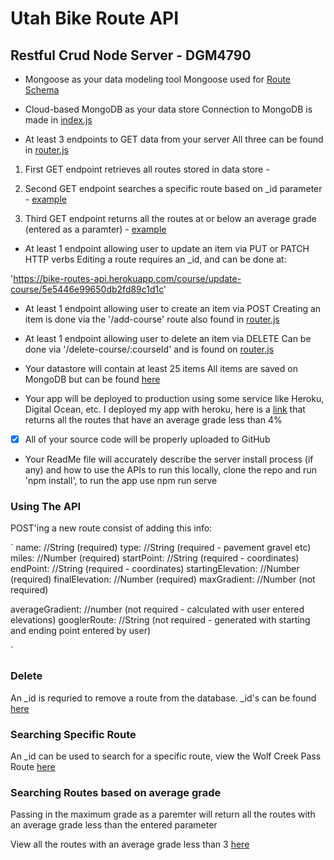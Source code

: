 # Utah Bike Route API

## Restful Crud Node Server - DGM4790

- Mongoose as your data modeling tool
Mongoose used for [Route Schema](https://github.com/lbuibel/DGM4790-RESTful-Node-Server/blob/master/server/models/course.js)

- Cloud-based MongoDB as your data store
Connection to MongoDB is made in [index.js](https://github.com/lbuibel/DGM4790-RESTful-Node-Server/blob/master/server/index.js)

- At least 3 endpoints to GET data from your server
All three can be found in [router.js](https://github.com/lbuibel/DGM4790-RESTful-Node-Server/blob/master/server/routes/course.router.js)

1. First GET endpoint retrieves all routes stored in data store - [](https://bike-routes-api.herokuapp.com/course/getAllCourses)
2. Second GET endpoint searches a specific route based on _id parameter - [example](https://bike-routes-api.herokuapp.com/course/get-course/5e546bfd9650db2fd89c1d22)

3. Third GET endpoint returns all the routes at or below an average grade (entered as a paramter) - [example](https://bike-routes-api.herokuapp.com/course/maxAverageGrade/3)

- At least 1 endpoint allowing user to update an item via PUT or PATCH HTTP verbs
Editing a route requires an _id, and can be done at:

'https://bike-routes-api.herokuapp.com/course/update-course/5e5446e99650db2fd89c1d1c'


- At least 1 endpoint allowing user to create an item via POST
Creating an item is done via the '/add-course' route also found in [router.js](https://github.com/lbuibel/DGM4790-RESTful-Node-Server/blob/master/server/routes/course.router.js)

- At least 1 endpoint allowing user to delete an item via DELETE
Can be done via '/delete-course/:courseId' and is found on [router.js](https://github.com/lbuibel/DGM4790-RESTful-Node-Server/blob/master/server/routes/course.router.js)

- Your datastore will contain at least 25 items
All items are saved on MongoDB but can be found [here](https://bike-routes-api.herokuapp.com/course/getAllCourses)

- Your app will be deployed to production using some service like Heroku, Digital Ocean, etc.
I deployed my app with heroku, here is a [link](https://bike-routes-api.herokuapp.com/course/maxAverageGrade/4) that returns all the routes that have an average grade less than 4%

- [x] All of your source code will be properly uploaded to GitHub

- Your ReadMe file will accurately describe the server install process (if any) and how to use the APIs
to run this locally, clone the repo and run 'npm install', to run the app use npm run serve

### Using The API

POST'ing a new route consist of adding this info:

`
name: //String (required)
type: //String (required - pavement gravel etc)
miles: //Number (required)
startPoint: //String (required - coordinates)
endPoint: //String (required - coordinates)
startingElevation: //Number (required)
finalElevation: //Number (required)
maxGradient: //Number (not required)

averageGradient: //number (not required - calculated with user entered elevations)
googlerRoute: //String (not required - generated with starting and ending point entered by user)

`

### Delete
An _id is requried to remove a route from the database. _id's can be found [here](https://bike-routes-api.herokuapp.com/course/getAllCourses)

### Searching Specific Route
An _id can be used to search for a specific route, view the Wolf Creek Pass Route [here](https://bike-routes-api.herokuapp.com/course/get-course/5e546bfd9650db2fd89c1d22)

### Searching Routes based on average grade
Passing in the maximum grade as a paremter will return all the routes with an average grade less than the entered parameter

View all the routes with an average grade less than 3 [here](https://bike-routes-api.herokuapp.com/course/maxAverageGrade/3)



